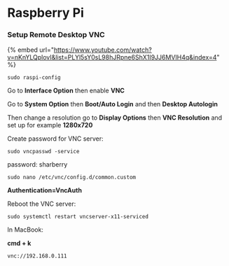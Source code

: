 # Raspberry Pi



### Setup Remote Desktop VNC

{% embed url="https://www.youtube.com/watch?v=nKnYLQplovI&list=PLYl5sY0sL98hJRpne6ShX1I9JJ6MVIH4q&index=4" %}

`sudo raspi-config`

Go to **Interface Option** then enable **VNC**

Go to **System Option** then **Boot/Auto Login** and then **Desktop Autologin**&#x20;

Then change a resolution go to **Display Options** then **VNC Resolution** and set up for example **1280x720**

Create password for VNC server:

`sudo vncpasswd -service`

password: sharberry

`sudo nano /etc/vnc/config.d/common.custom`

**Authentication=VncAuth**

Reboot the VNC server:

`sudo systemctl restart vncserver-x11-serviced`

In MacBook:

**cmd + k**&#x20;

`vnc://192.168.0.111`









